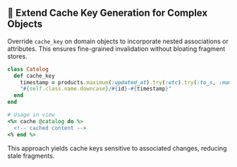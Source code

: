 ## 🔑 Extend Cache Key Generation for Complex Objects
Override `cache_key` on domain objects to incorporate nested associations or attributes. This ensures fine-grained invalidation without bloating fragment stores.

```ruby
class Catalog
  def cache_key
    timestamp = products.maximum(:updated_at).try(:utc).try(:to_s, :number)
    "#{self.class.name.downcase}/#{id}-#{timestamp}"
  end
end

# Usage in view
<%= cache @catalog do %>
  <!-- cached content -->
<% end %>
```

This approach yields cache keys sensitive to associated changes, reducing stale fragments.